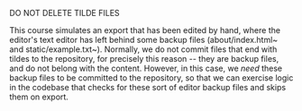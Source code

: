 DO NOT DELETE TILDE FILES

This course simulates an export that has been edited by hand, where the editor's
text editor has left behind some backup files (about/index.html~ and
static/example.txt~). Normally, we do not commit files that end with tildes to
the repository, for precisely this reason -- they are backup files, and do
not belong with the content. However, in this case, we *need* these backup files
to be committed to the repository, so that we can exercise logic in the codebase
that checks for these sort of editor backup files and skips them on export.
